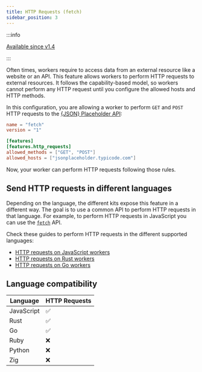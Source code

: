 ```yaml
---
title: HTTP Requests (fetch)
sidebar_position: 3
---
```


:::info

[Available since v1.4](https://github.com/vmware-labs/wasm-workers-server/releases/tag/v1.4.0)

:::

Often times, workers require to access data from an external resource like a website or an API. This feature allows workers to perform HTTP requests to external resources. It follows the capability-based model, so workers cannot perform any HTTP request until you configure the allowed hosts and HTTP methods.

In this configuration, you are allowing a worker to perform `GET` and `POST` HTTP requests to the [{JSON} Placeholder API](https://jsonplaceholder.typicode.com/):

```toml
name = "fetch"
version = "1"

[features]
[features.http_requests]
allowed_methods = ["GET", "POST"]
allowed_hosts = ["jsonplaceholder.typicode.com"]
```

Now, your worker can perform HTTP requests following those rules.

## Send HTTP requests in different languages

Depending on the language, the different kits expose this feature in a different way. The goal is to use a common API to perform HTTP requests in that language. For example, to perform HTTP requests in JavaScript you can use the [`fetch`](https://developer.mozilla.org/en-US/docs/Web/API/Fetch_API) API.

Check these guides to perform HTTP requests in the different supported languages:

* [HTTP requests on JavaScript workers](../languages/javascript.md#send-an-http-request-fetch)
* [HTTP requests on Rust workers](../languages/rust.md#send-an-http-request)
* [HTTP requests on Go workers](../languages/go.md#send-an-http-request)

## Language compatibility

| Language   | HTTP Requests |
|------------|---------------|
| JavaScript | ✅            |
| Rust       | ✅            |
| Go         | ✅            |
| Ruby       | ❌            |
| Python     | ❌            |
| Zig        | ❌            |
